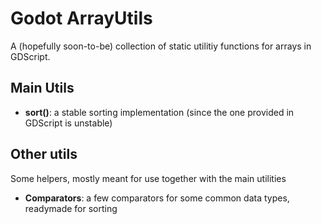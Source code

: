 # Godot ArrayUtils
A (hopefully soon-to-be) collection of static utilitiy functions for arrays in GDScript.

## Main Utils
- **sort()**: a stable sorting implementation (since the one provided in GDScript is unstable)

## Other utils
Some helpers, mostly meant for use together with the main utilities
- **Comparators**: a few comparators for some common data types, readymade for sorting 